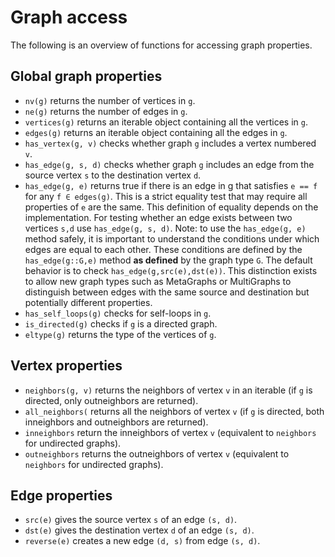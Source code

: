 # Graph access

The following is an overview of functions for accessing graph properties.

## Global graph properties

- `nv(g)` returns the number of vertices in `g`.
- `ne(g)` returns the number of edges in `g`.
- `vertices(g)` returns an iterable object containing all the vertices in `g`.
- `edges(g)` returns an iterable object containing all the edges in `g`.
- `has_vertex(g, v)` checks whether graph `g` includes a vertex numbered `v`.
- `has_edge(g, s, d)` checks whether graph `g` includes an edge from the source vertex `s` to the destination vertex `d`.
- `has_edge(g, e)` returns true if there is an edge in g that satisfies `e == f` for any `f ∈ edges(g)`. This is a strict equality test that may require all properties of `e` are the same. This definition of equality depends on the implementation. For testing whether an edge exists between two vertices `s,d` use `has_edge(g, s, d)`. Note: to use the `has_edge(g, e)` method safely, it is important to understand the conditions under which edges are equal to each other. These conditions are defined by the `has_edge(g::G,e)` method **as defined** by the graph type `G`. The default behavior is to check `has_edge(g,src(e),dst(e))`. This distinction exists to allow new graph types such as MetaGraphs or MultiGraphs to distinguish between edges with the same source and destination but potentially different properties.
- `has_self_loops(g)` checks for self-loops in `g`.
- `is_directed(g)` checks if `g` is a directed graph.
- `eltype(g)` returns the type of the vertices of `g`.

## Vertex properties

- `neighbors(g, v)` returns the neighbors of vertex `v` in an iterable (if `g` is directed, only outneighbors are returned).
- `all_neighbors(` returns all the neighbors of vertex `v` (if `g` is directed, both inneighbors and outneighbors are returned).
- `inneighbors` return the inneighbors of vertex `v` (equivalent to `neighbors` for undirected graphs).
- `outneighbors` returns the outneighbors of vertex `v` (equivalent to `neighbors` for undirected graphs).

## Edge properties

- `src(e)` gives the source vertex `s` of an edge `(s, d)`.
- `dst(e)` gives the destination vertex `d` of an edge `(s, d)`.
- `reverse(e)` creates a new edge `(d, s)` from edge `(s, d)`.
